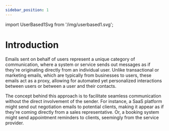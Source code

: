 ```yaml
---
sidebar_position: 1
---
```


import UserBased1Svg from '/img/userbased1.svg';

# Introduction

Emails sent on behalf of users represent a unique category of communication, where a system or service sends out messages as if they're originating directly from an individual user. Unlike transactional or marketing emails, which are typically from businesses to users, these emails act as a proxy, allowing for automated yet personalized interactions between users or between a user and their contacts.

The concept behind this approach is to facilitate seamless communication without the direct involvement of the sender. For instance, a SaaS platform might send out negotiation emails to potential clients, making it appear as if they're coming directly from a sales representative. Or, a booking system might send appointment reminders to clients, seemingly from the service provider.

<div className="text--center custom-image">
    <UserBased1Svg/>
</div>
